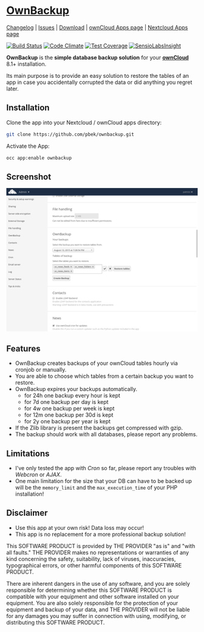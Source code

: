 # [OwnBackup](https://apps.owncloud.com/content/show.php?content=170674 "OwnBackup ownCloud App page") 

[Changelog](https://github.com/pbek/ownbackup/blob/develop/CHANGELOG.md) | 
[Issues](https://github.com/pbek/ownbackup/issues) | 
[Download](https://apps.owncloud.com/content/show.php?content=170674) |
[ownCloud Apps page](https://apps.owncloud.com/content/show.php?content=170674) |
[Nextcloud Apps page](https://apps.nextcloud.com/apps/ownbackup)

[![Build Status](https://travis-ci.org/pbek/ownbackup.svg?branch=develop)](https://travis-ci.org/pbek/ownbackup)
[![Code Climate](https://codeclimate.com/github/pbek/ownbackup/badges/gpa.svg)](https://codeclimate.com/github/pbek/ownbackup)
[![Test Coverage](https://codeclimate.com/github/pbek/ownbackup/badges/coverage.svg)](https://codeclimate.com/github/pbek/ownbackup/coverage)
[![SensioLabsInsight](https://insight.sensiolabs.com/projects/04f33cd9-67b9-4a88-92d0-0c98944d1a8f/mini.png)](https://insight.sensiolabs.com/projects/04f33cd9-67b9-4a88-92d0-0c98944d1a8f)


**OwnBackup** is the **simple database backup solution** for your **[ownCloud](http://www.owncloud.com/)** 8.1+ installation.

Its main purpose is to provide an easy solution to restore the tables of an app in case you accidentally corrupted the data or did anything you regret later.  

## Installation

Clone the app into your Nextcloud / ownCloud apps directory:

```bash
git clone https://github.com/pbek/ownbackup.git
```

Activate the App:

```bash
occ app:enable ownbackup
```

## Screenshot
![Screenhot](screenshot.png)

## Features

- OwnBackup creates backups of your ownCloud tables hourly via cronjob or manually.
- You are able to choose which tables from a certain backup you want to restore.
- OwnBackup expires your backups automatically.
    - for 24h one backup every hour is kept
    - for 7d one backup per day is kept
    - for 4w one backup per week is kept
    - for 12m one backup per 30d is kept
    - for 2y one backup per year is kept
- If the Zlib library is present the backups get compressed with gzip.
- The backup should work with all databases, please report any problems. 

## Limitations

- I've only tested the app with *Cron* so far, please report any troubles with *Webcron* or *AJAX*.
- One main limitation for the size that your DB can have to be backed up will be the `memory_limit` and the `max_execution_time` of your PHP installation!

## Disclaimer

- Use this app at your own risk! Data loss may occur!
- This app is no replacement for a more professional backup solution!

This SOFTWARE PRODUCT is provided by THE PROVIDER "as is" and "with all faults." THE PROVIDER makes no representations or warranties of any kind concerning the safety, suitability, lack of viruses, inaccuracies, typographical errors, or other harmful components of this SOFTWARE PRODUCT. 

There are inherent dangers in the use of any software, and you are solely responsible for determining whether this SOFTWARE PRODUCT is compatible with your equipment and other software installed on your equipment. You are also solely responsible for the protection of your equipment and backup of your data, and THE PROVIDER will not be liable for any damages you may suffer in connection with using, modifying, or distributing this SOFTWARE PRODUCT.

